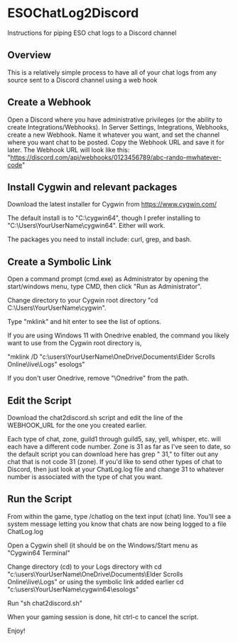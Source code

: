 # ESOChatLog2Discord
Instructions for piping ESO chat logs to a Discord channel

## Overview

This is a relatively simple process to have all of your chat logs from any source sent to a Discord channel using a web hook

## Create a Webhook

Open a Discord where you have administrative privileges (or the ability to create Integrations/Webhooks). In Server Settings, Integrations, Webhooks, create a new Webhook. Name it whatever you want, and set the channel where you want chat to be posted.
Copy the Webhook URL and save it for later. The Webhook URL will look like this: "https://discord.com/api/webhooks/0123456789/abc-rando-mwhatever-code"

## Install Cygwin and relevant packages

Download the latest installer for Cygwin from https://www.cygwin.com/

The default install is to "C:\cygwin64", though I prefer installing to "C:\Users\YourUserName\cygwin64". Either will work.

The packages you need to install include: curl, grep, and bash.

## Create a Symbolic Link

Open a command prompt (cmd.exe) as Administrator by opening the start/windows menu, type CMD, then click "Run as Administrator".

Change directory to your Cygwin root directory "cd C:\Users\YourUserName\cygwin".

Type "mklink" and hit enter to see the list of options.

If you are using Windows 11 with Onedrive enabled, the command you likely want to use from the Cygwin root directory is,

"mklink /D "c:\users\YourUserName\OneDrive\Documents\Elder Scrolls Online\live\Logs" esologs"

If you don't user Onedrive, remove "\Onedrive" from the path.

## Edit the Script

Download the chat2discord.sh script and edit the line of the WEBHOOK_URL for the one you created earlier.

Each type of chat, zone, guild1 through guild5, say, yell, whisper, etc. will each have a different code number. Zone is 31 as far as I've seen to date, so the default script you can download here has grep " 31," to filter out any chat that is not code 31 (zone). If you'd like to send other types of chat to Discord, then just look at your ChatLog.log file and change 31 to whatever number is associated with the type of chat you want.

## Run the Script

From within the game, type /chatlog on the text input (chat) line. You'll see a system message letting you know that chats are now being logged to a file ChatLog.log

Open a Cygwin shell (it should be on the Windows/Start menu as "Cygwin64 Terminal"

Change directory (cd) to your Logs directory with cd "c:\users\YourUserName\OneDrive\Documents\Elder Scrolls Online\live\Logs" or using the symbolic link added earlier cd "c:\users\YourUserName\cygwin64\esologs"

Run "sh chat2discord.sh"

When your gaming session is done, hit ctrl-c to cancel the script.

Enjoy!
